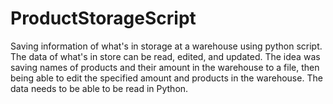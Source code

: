 # ProductStorageScript
Saving information of what's in storage at a warehouse using python script. The data of what's in store can be read, edited, and updated.
The idea was saving names of products and their amount in the warehouse to a file, then being able to edit the specified amount and products in the warehouse. The data needs to be able to be read in Python.
